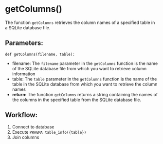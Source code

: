 # getColumns()
The function `getColumns` retrieves the column names of a specified table in a SQLite database file.

## Parameters:
    def getColumns(filename, table):
-  filename: The `filename` parameter in the `getColumns` function is the name of the SQLite
    database file from which you want to retrieve column information
-  table: The `table` parameter in the `getColumns` function is the name of the table in the
    SQLite database from which you want to retrieve the column names
- **return:** The function `getColumns` returns a string containing the names of the columns in the
    specified table from the SQLite database file.

## Workflow:
1. Connect to database
2. Execute `PRAGMA table_info({table})`
3. Join columns